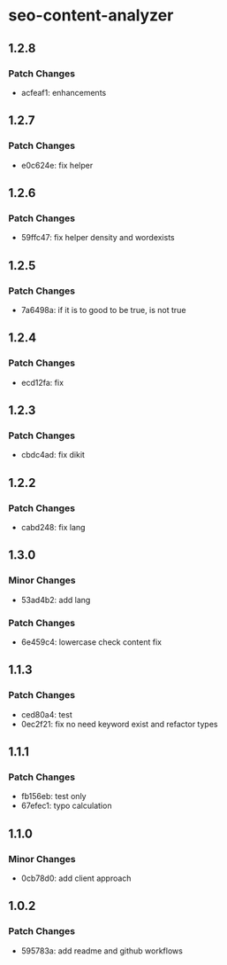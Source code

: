 # seo-content-analyzer

## 1.2.8

### Patch Changes

- acfeaf1: enhancements

## 1.2.7

### Patch Changes

- e0c624e: fix helper

## 1.2.6

### Patch Changes

- 59ffc47: fix helper density and wordexists

## 1.2.5

### Patch Changes

- 7a6498a: if it is to good to be true, is not true

## 1.2.4

### Patch Changes

- ecd12fa: fix

## 1.2.3

### Patch Changes

- cbdc4ad: fix dikit

## 1.2.2

### Patch Changes

- cabd248: fix lang

## 1.3.0

### Minor Changes

- 53ad4b2: add lang

### Patch Changes

- 6e459c4: lowercase check content fix

## 1.1.3

### Patch Changes

- ced80a4: test
- 0ec2f21: fix no need keyword exist and refactor types

## 1.1.1

### Patch Changes

- fb156eb: test only
- 67efec1: typo calculation

## 1.1.0

### Minor Changes

- 0cb78d0: add client approach

## 1.0.2

### Patch Changes

- 595783a: add readme and github workflows
